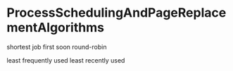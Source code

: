 # ProcessSchedulingAndPageReplacementAlgorithms
shortest job first
soon round-robin

least frequently used
least recently used
